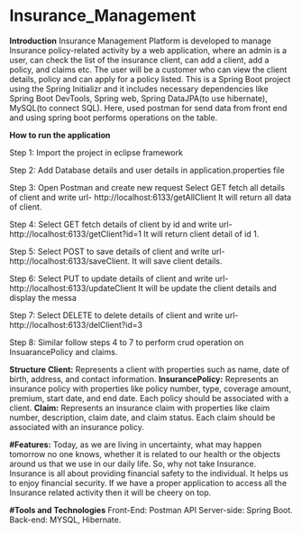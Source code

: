 # Insurance_Management

**Introduction**
  Insurance Management Platform is developed to manage Insurance policy-related activity by a web application, where an admin is a user, can check the list of the insurance client, can add a client, add a policy, and claims etc. The user will be a customer who can view the client details, policy and can apply for a policy listed. 
	This is a Spring Boot project using the Spring Initializr and it includes necessary dependencies like Spring Boot DevTools, Spring web, Spring DataJPA(to use hibernate), MySQL(to connect SQL).  Here, used postman for send data from front end and using spring boot performs operations on the table.
                 
**How to run the application**

Step 1: Import the project in eclipse framework

Step 2: Add Database details and user details in application.properties file

Step 3: Open Postman and create new request
        Select GET fetch all details of client and write url- http://localhost:6133/getAllClient
        It will return all data of client.

Step 4: Select GET fetch details of client by id and 
        write url- http://localhost:6133/getClient?id=1
        It will return client detail of id 1.

Step 5: Select POST to save details of client and
        write url- http://localhost:6133/saveClient.
        It will save client details.

Step 6: Select PUT to update details of client and
        write url- http://localhost:6133/updateClient
        It will be update the client details and display the messa 

Step 7: Select DELETE to delete details of client and
        write url- http://localhost:6133/delClient?id=3 

Step 8: Similar follow steps 4 to 7 to perform crud operation on InsuarancePolicy and claims.

**Structure**
**Client:** Represents a client with properties such as name, date of birth, address, and contact information. 
**InsurancePolicy:** Represents an insurance policy with properties like policy number, type, coverage amount, premium, start date, and end date. Each policy should                         be associated with a client.
**Claim:** Represents an insurance claim with properties like claim number, description, claim date, and claim status. Each claim should be associated with an                     insurance policy. 

**#Features:**
     Today, as we are living in uncertainty, what may happen tomorrow no one knows, whether it is related to our health or the objects around us that we use in our daily life. So, why not take Insurance. Insurance is all about providing financial safety to the individual. It helps us to enjoy financial security. If we have a proper application to access all the Insurance related activity then it will be cheery on top. 

**#Tools and Technologies**
Front-End: Postman API
Server-side: Spring Boot.
Back-end: MYSQL, Hibernate.

 
